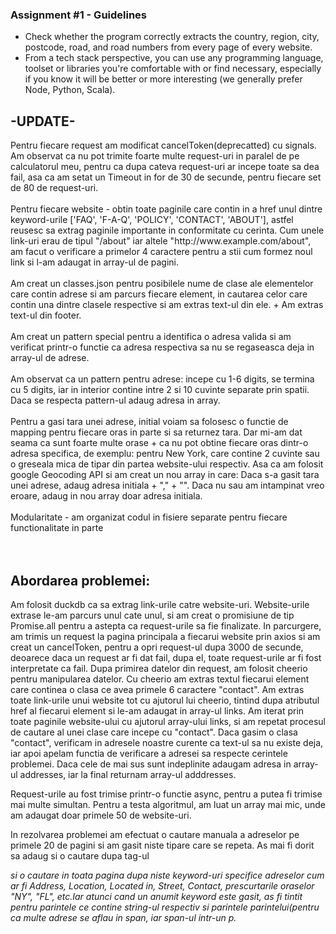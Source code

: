 ### Assignment #1 -  **Guidelines**

- Check whether the program correctly extracts the country, region, city, postcode, road, and road numbers from every page of every website.
- From a tech stack perspective, you can use any programming language, toolset or libraries you're comfortable with or find necessary, especially if you know it will be better or more interesting (we generally prefer Node, Python, Scala).

<h2>-UPDATE-</h2>
Pentru fiecare request am modificat cancelToken(deprecatted) cu signals.
<br>
Am observat ca nu pot trimite foarte multe request-uri in paralel de pe calculatorul meu, pentru ca dupa cateva request-uri ar incepe toate sa dea fail, asa ca am setat un Timeout in for de 30 de secunde, pentru fiecare set de 80 de request-uri.
<br>
<br>
Pentru fiecare website - obtin toate paginile care contin in a href unul dintre keyword-urile ['FAQ', 'F-A-Q', 'POLICY', 'CONTACT', 'ABOUT'], astfel reusesc sa extrag paginile importante in conformitate cu cerinta. Cum unele link-uri erau de tipul "/about" iar altele "http://www.example.com/about", am facut o verificare a primelor 4 caractere pentru a stii cum formez noul link si l-am adaugat in array-ul de pagini.
<br>
<br>
Am creat un classes.json pentru posibilele nume de clase ale elementelor care contin adrese si am parcurs fiecare element, in cautarea celor care contin una dintre clasele respective si am extras text-ul din ele. + Am extras text-ul din footer.
<br>
<br>
Am creat un pattern special pentru a identifica o adresa valida si am verificat printr-o functie ca adresa respectiva sa nu se regaseasca deja in array-ul de adrese. 
<br>
<br>
Am observat ca un pattern pentru adrese: incepe cu 1-6 digits, se termina cu 5 digits, iar in interior contine intre 2 si 10 cuvinte separate prin spatii. Daca se respecta pattern-ul adaug adresa in array.
<br>
<br>
Pentru a gasi tara unei adrese, initial voiam sa folosesc o functie de mapping pentru fiecare oras in parte si sa returnez tara. Dar mi-am dat seama ca sunt foarte multe orase + ca nu pot obtine fiecare oras dintr-o adresa specifica, de exemplu: pentru New York, care contine 2 cuvinte sau o greseala mica de tipar din partea website-ului respectiv. Asa ca am folosit google Geocoding API si am creat un nou array in care: Daca s-a gasit tara unei adrese, adaug adresa initiala + "," + "<country>". Daca nu sau am intampinat vreo eroare, adaug in nou array doar adresa initiala.
<br>
<br>
Modularitate - am organizat codul in fisiere separate pentru fiecare functionalitate in parte
<br>
<br>
<br>
  
<h2>Abordarea problemei:</h2> 
Am folosit duckdb ca sa extrag link-urile catre website-uri. Website-urile extrase le-am parcurs unul cate unul, si am creat o promisiune de tip Promise.all pentru a astepta ca request-urile sa fie finalizate.
In parcurgere, am trimis un request la pagina principala a fiecarui website prin axios si am creat un cancelToken, pentru a opri request-ul dupa 3000 de secunde, deoarece daca un request ar fi dat fail, dupa el, toate request-urile ar fi fost interpretate ca fail. 
Dupa primirea datelor din request, am folosit cheerio pentru manipularea datelor. Cu cheerio am extras textul fiecarui element care continea o clasa ce avea primele 6 caractere "contact". Am extras toate link-urile unui website tot cu ajutorul lui cheerio, tintind dupa atributul href al fiecarui element <a> si le-am adaugat in array-ul links.
Am iterat prin toate paginile website-ului cu ajutorul array-ului links, si am repetat procesul de cautare al unei clase care incepe cu "contact". Daca gasim o clasa "contact", verificam in adresele noastre curente ca text-ul sa nu existe deja, iar apoi apelam functia de verificare a adresei sa respecte cerintele problemei. Daca cele de mai sus sunt indeplinite adaugam adresa in array-ul addresses, iar la final returnam array-ul adddresses.

Request-urile au fost trimise printr-o functie async, pentru a putea fi trimise mai multe simultan. 
Pentru a testa algoritmul, am luat un array mai mic, unde am adaugat doar primele 50 de website-uri.

In rezolvarea problemei am efectuat o cautare manuala a adreselor pe primele 20 de pagini si am gasit niste tipare care se repeta.
As mai fi dorit sa adaug si o cautare dupa tag-ul <address> si o cautare in toata pagina dupa niste keyword-uri specifice adreselor cum ar fi Address, Location, Located in,  Street, Contact, prescurtarile oraselor "NY", "FL", etc.Iar atunci cand un anumit keyword este gasit, as fi tintit pentru parintele ce contine string-ul respectiv si parintele parintelui(pentru ca multe adrese se aflau in span, iar span-ul intr-un p.
